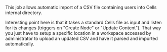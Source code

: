 This job allows automatic import of a CSV file containing users into Cells internal directory.

Interesting point here is that it takes a standard Cells file as input and listen for its changes (triggers on "Create Node" or "Update Content"). That way you just have to setup a specific 
location in a workspace accessed by administrator to upload an updated CSV and have it parsed and imported automatically.